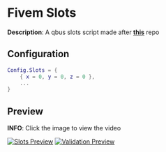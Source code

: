 # Fivem Slots

**Description**: A qbus slots script made after **[this](https://github.com/plesalex100/vrp_slots)** repo

## Configuration

```lua
Config.Slots = {
    { x = 0, y = 0, z = 0 },
    ...
}
```

## Preview

**INFO**: Click the image to view the video

[![Slots Preview](https://i.imgur.com/xPqzpKt.png)](https://i.imgur.com/cZGbAEl.mp4 "Slots preview")
[![Validation Preview](https://i.imgur.com/xPqzpKt.png)](https://i.imgur.com/cp84kCJ.png "Validation preview")

